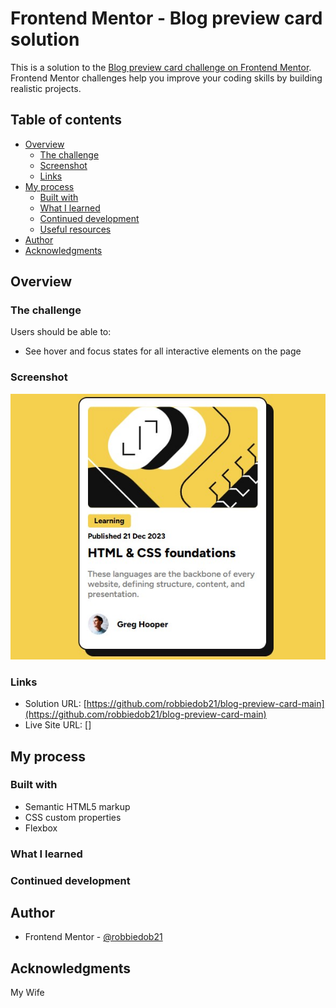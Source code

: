 # Frontend Mentor - Blog preview card solution

This is a solution to the [Blog preview card challenge on Frontend Mentor](https://www.frontendmentor.io/challenges/blog-preview-card-ckPaj01IcS). Frontend Mentor challenges help you improve your coding skills by building realistic projects. 

## Table of contents

- [Overview](#overview)
  - [The challenge](#the-challenge)
  - [Screenshot](#screenshot)
  - [Links](#links)
- [My process](#my-process)
  - [Built with](#built-with)
  - [What I learned](#what-i-learned)
  - [Continued development](#continued-development)
  - [Useful resources](#useful-resources)
- [Author](#author)
- [Acknowledgments](#acknowledgments)

## Overview

### The challenge

Users should be able to:

- See hover and focus states for all interactive elements on the page

### Screenshot

![](./screenshot.jpg)



### Links

- Solution URL: [https://github.com/robbiedob21/blog-preview-card-main](https://github.com/robbiedob21/blog-preview-card-main)
- Live Site URL: []

## My process

### Built with

- Semantic HTML5 markup
- CSS custom properties
- Flexbox

### What I learned



### Continued development



## Author

- Frontend Mentor - [@robbiedob21](https://www.frontendmentor.io/profile/robbiedob21)

## Acknowledgments

My Wife
